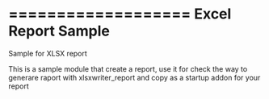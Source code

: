 ===================
Excel Report Sample 
===================
Sample for XLSX report

This is a sample module that create a report, use it for check the 
way to generare raport with xlsxwriter_report and copy as a startup 
addon for your report
